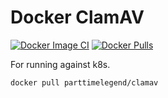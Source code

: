 # Docker ClamAV

[![Docker Image CI](https://github.com/PartTimeLegend/Docker-clamav/actions/workflows/docker-image.yml/badge.svg)](https://github.com/PartTimeLegend/Docker-clamav/actions/workflows/docker-image.yml) [![Docker Pulls](https://img.shields.io/docker/pulls/parttimelegend/clamav)](https://hub.docker.com/repository/docker/parttimelegend/clamav)

For running against k8s.

```bash
docker pull parttimelegend/clamav
```
